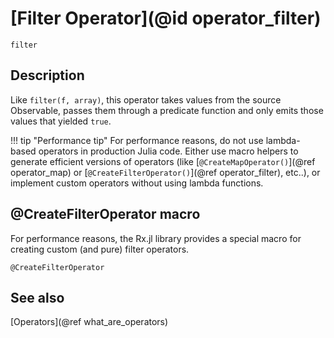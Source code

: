 # [Filter Operator](@id operator_filter)

```@docs
filter
```

## Description

Like `filter(f, array)`, this operator takes values from the source Observable, passes them through a predicate function and only emits those values that yielded `true`.

!!! tip "Performance tip"
    For performance reasons, do not use lambda-based operators in production Julia code. Either use macro helpers to generate efficient versions of operators (like [`@CreateMapOperator()`](@ref operator_map) or [`@CreateFilterOperator()`](@ref operator_filter), etc..), or implement custom operators without using lambda functions.

## @CreateFilterOperator macro

For performance reasons, the Rx.jl library provides a special macro for creating custom (and pure) filter operators.

```@docs
@CreateFilterOperator
```

## See also

[Operators](@ref what_are_operators)
